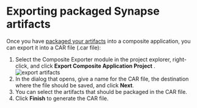 # Exporting packaged Synapse artifacts

Once you have [packaged your artifacts](packaging-artifacts.md) into a composite application, you can
export it into a CAR file (.car file):

1.  Select the Composite Exporter module in the project explorer,
    right-click, and click **Export Composite Application Project** .  
    ![export artifacts](../assets/img/create_project/export_esb_artifacts.png)
2.  In the dialog that opens, give a name for the CAR file, the destination where the file should be saved, and click **Next**.
3.  You can select the artifacts that should be packaged in the CAR file.
4.  Click **Finish** to generate the CAR file.